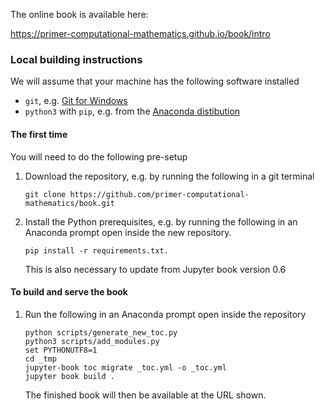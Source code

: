 The online book is available here:

https://primer-computational-mathematics.github.io/book/intro


### Local building instructions

We will assume that your machine has the following software installed

- `git`, e.g. [Git for Windows](https://git-scm.com/downloads)
- `python3` with `pip`, e.g. from the [Anaconda distibution](https://www.anaconda.com/products/individual)

#### The first time
You will need to do the following pre-setup
1. Download the repository, e.g. by running the following in a git terminal
   ```
   git clone https://github.com/primer-computational-mathematics/book.git
   ```
   
2. Install the Python prerequisites, e.g. by running the following in an Anaconda prompt open inside the new repository.
   ```
   pip install -r requirements.txt.
   ```
   This is also necessary to update from Jupyter book version 0.6


#### To build and serve the book

1. Run the following in an Anaconda prompt open inside the repository
   ```
   python scripts/generate_new_toc.py
   python3 scripts/add_modules.py
   set PYTHONUTF8=1
   cd _tmp
   jupyter-book toc migrate _toc.yml -o _toc.yml
   jupyter book build .
   ```

   The finished book will then be available at the URL shown.
   
